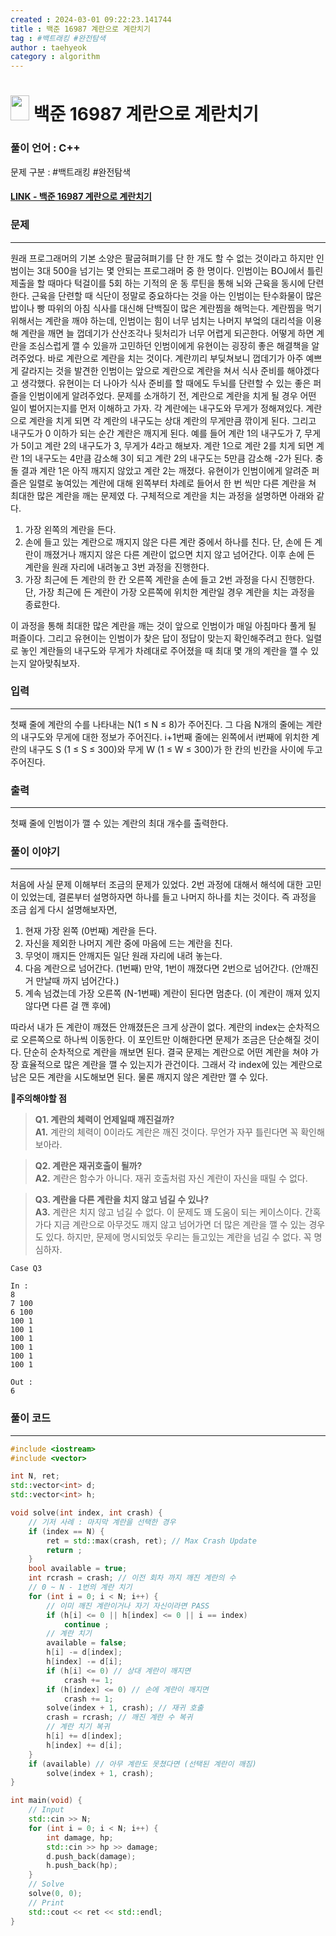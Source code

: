 ```yaml
---
created : 2024-03-01 09:22:23.141744
title : 백준 16987 계란으로 계란치기
tag : #백트래킹 #완전탐색 
author : taehyeok
category : algorithm
---
```

# <img src="https://d2gd6pc034wcta.cloudfront.net/tier/11.svg" width="30" height="40"> 백준 16987 계란으로 계란치기

### 풀이 언어 : C++

문제 구분 : #백트래킹 #완전탐색 
#### [LINK - 백준 16987 계란으로 계란치기](https://www.acmicpc.net/problem/16987)

### 문제
<hr>

원래 프로그래머의 기본 소양은 팔굽혀펴기를 단 한 개도 할 수 없는 것이라고 하지만 인범이는 3대 500을 넘기는 몇 안되는 프로그래머 중 한 명이다. 인범이는 BOJ에서 틀린 제출을 할 때마다 턱걸이를 5회 하는 기적의 운
동 루틴을 통해 뇌와 근육을 동시에 단련한다. 근육을 단련할 때 식단이 정말로 중요하다는 것을 아는 인범이는 탄수화물이 많은 밥이나 빵 따위의 아침 식사를 대신해 단백질이 많은 계란찜을 해먹는다. 계란찜을 먹기 위해서는 계란을 깨야 하는데, 인범이는 힘이 너무 넘치는 나머지 부엌의 대리석을 이용해 계란을 깨면 늘 껍데기가 산산조각나 뒷처리가 너무 어렵게 되곤한다. 어떻게 하면 계란을 조심스럽게 깰 수 있을까 고민하던 인범이에게 유현이는 굉장히 좋은 해결책을 알려주었다. 바로 계란으로 계란을 치는 것이다. 계란끼리 부딪쳐보니 껍데기가 아주
예쁘게 갈라지는 것을 발견한 인범이는 앞으로 계란으로 계란을 쳐서 식사 준비를 해야겠다고 생각했다. 유현이는 더 나아가 식사 준비를 할 때에도 두뇌를 단련할 수 있는 좋은 퍼즐을 인범이에게 알려주었다. 문제를 소개하기 전, 계란으로 계란을 치게 될 경우 어떤 일이 벌어지는지를 먼저 이해하고 가자. 각 계란에는 내구도와 무게가 정해져있다. 계란으로 계란을 치게 되면 각 계란의 내구도는 상대 계란의 무게만큼 깎이게 된다. 그리고 내구도가 0 이하가 되는 순간 계란은 깨지게 된다. 예를 들어 계란 1의 내구도가 7, 무게가 5이고 계란 2의 내구도가 3, 무게가 4라고 해보자. 계란 1으로 계란 2를 치게 되면 계란 1의 내구도는 4만큼 감소해 3이 되고 계란 2의 내구도는 5만큼 감소해 -2가 된다. 충돌 결과 계란 1은 아직 깨지지 않았고 계란 2는 깨졌다. 유현이가 인범이에게 알려준 퍼즐은 일렬로 놓여있는 계란에 대해 왼쪽부터 차례로 들어서 한 번 씩만 다른 계란을 쳐 최대한 많은 계란을 깨는 문제였
다. 구체적으로 계란을 치는 과정을 설명하면 아래와 같다.
1. 가장 왼쪽의 계란을 든다.
2. 손에 들고 있는 계란으로 깨지지 않은 다른 계란 중에서 하나를 친다. 단, 손에 든 계란이 깨졌거나 깨지지 않은 다른 계란이 없으면 치지 않고 넘어간다. 이후 손에 든 계란을 원래 자리에 내려놓고 3번 과정을 진행한다.
3. 가장 최근에 든 계란의 한 칸 오른쪽 계란을 손에 들고 2번 과정을 다시 진행한다. 단, 가장 최근에 든 계란이 가장 오른쪽에 위치한 계란일 경우 계란을 치는 과정을 종료한다.

이 과정을 통해 최대한 많은 계란을 깨는 것이 앞으로 인범이가 매일 아침마다 풀게 될 퍼즐이다. 그리고 유현이는 인범이가 찾은 답이 정답이 맞는지 확인해주려고 한다. 일렬로 놓인 계란들의 내구도와 무게가 차례대로 주어졌을 때 최대 몇 개의 계란을 깰 수 있는지 알아맞춰보자.
### 입력
<hr>

첫째 줄에 계란의 수를 나타내는 N(1 ≤ N ≤ 8)가 주어진다. 그 다음 N개의 줄에는 계란의 내구도와 무게에 대한 정보가 주어진다. i+1번째 줄에는 왼쪽에서 i번째에 위치한 계란의 내구도 S (1 ≤ S ≤ 300)와 무게 W (1 ≤ W ≤ 300)가 한 칸의 빈칸을 사이에 두고 주어진다.
### 출력
<hr>

첫째 줄에 인범이가 깰 수 있는 계란의 최대 개수를 출력한다.
### 풀이 이야기
<hr>

처음에 사실 문제 이해부터 조금의 문제가 있었다. 2번 과정에 대해서 해석에 대한 고민이 있었는데, 결론부터 설명하자면 하나를 들고 나머지 하나를 치는 것이다. 즉 과정을 조금 쉽게 다시 설명해보자면,

1. 현재 가장 왼쪽 (0번째) 계란을 든다.
2. 자신을 제외한 나머지 계란 중에 마음에 드는 계란을 친다.
3. 무엇이 깨지든 안깨지든 일단 원래 자리에 내려 놓는다.
4. 다음 계란으로 넘어간다. (1번째) 만약, 1번이 깨졌다면 2번으로 넘어간다. (안깨진거 만날때 까지 넘어간다.)
5. 계속 넘겼는데 가장 오른쪽 (N-1번째) 계란이 된다면 멈춘다. (이 계란이 깨져 있지 않다면 다른 걸 깬 후에)

따라서 내가 든 계란이 깨졌든 안깨졌든은 크게 상관이 없다. 계란의 index는 순차적으로 오른쪽으로 하나씩 이동한다. 이 포인트만 이해한다면 문제가 조금은 단순해질 것이다. 단순히 순차적으로 계란을 깨보면 된다. 결국 문제는 계란으로 어떤 계란을 쳐야 가장 효율적으로 많은 계란을 깰 수 있는지가 관건이다. 그래서 각 index에 있는 계란으로 남은 모든 계란을 시도해보면 된다. 물론 깨지지 않은 계란만 깰 수 있다.

**🚨주의해야할 점**
>**Q1. 계란의 체력이 언제일때 깨진걸까?**  
>**A1.** 계란의 체력이 0이라도 계란은 깨진 것이다. 무언가 자꾸 틀린다면 꼭 확인해보아라.

>**Q2. 계란은 재귀호출이 될까?**  
>**A2.** 계란은 함수가 아니다. 재귀 호출처럼 자신 계란이 자신을 때릴 수 없다.

>**Q3. 계란을 다른 계란을 치지 않고 넘길 수 있나?**  
>**A3.** 계란은 치지 않고 넘길 수 없다. 이 문제도 꽤 도움이 되는 케이스이다. 간혹가다 지금 계란으로 아무것도 깨지 않고 넘어가면 더 많은 계란을 깰 수 있는 경우도 있다. 하지만, 문제에 명시되었듯 우리는 들고있는 계란을 넘길 수 없다. 꼭 명심하자.
```
Case Q3

In :
8
7 100
6 100
100 1
100 1
100 1
100 1
100 1
100 1

Out :
6
```
### 풀이 코드
<hr>

``` c++
#include <iostream>
#include <vector>

int N, ret;
std::vector<int> d;
std::vector<int> h;

void solve(int index, int crash) {
	// 기저 사례 : 마지막 계란을 선택한 경우
	if (index == N) {
		ret = std::max(crash, ret); // Max Crash Update
		return ;
	}
	bool available = true;
	int rcrash = crash; // 이전 회차 까지 깨진 계란의 수
	// 0 ~ N - 1번의 계란 치기
	for (int i = 0; i < N; i++) {
		// 이미 깨진 계란이거나 자기 자신이라면 PASS
		if (h[i] <= 0 || h[index] <= 0 || i == index)
			continue ;
		// 계란 치기
		available = false;
		h[i] -= d[index];
		h[index] -= d[i];
		if (h[i] <= 0) // 상대 계란이 깨지면
			crash += 1;
		if (h[index] <= 0) // 손에 계란이 깨지면
			crash += 1;
		solve(index + 1, crash); // 재귀 호출
		crash = rcrash; // 깨진 계란 수 복귀
		// 계란 치기 복귀
		h[i] += d[index];
		h[index] += d[i];
	}
	if (available) // 아무 계란도 못쳤다면 (선택된 계란이 깨짐)
		solve(index + 1, crash);
}

int main(void) {
	// Input
	std::cin >> N;
	for (int i = 0; i < N; i++) {
		int damage, hp;
		std::cin >> hp >> damage;
		d.push_back(damage);
		h.push_back(hp);
	}
	// Solve
	solve(0, 0);
	// Print
	std::cout << ret << std::endl;
}
```
